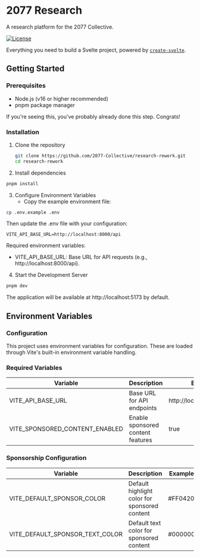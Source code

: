# 2077 Research

A research platform for the 2077 Collective.

[![License](https://img.shields.io/badge/license-MIT-blue.svg)](LICENSE)

Everything you need to build a Svelte project, powered by [`create-svelte`](https://github.com/sveltejs/kit/tree/main/packages/create-svelte).

## Getting Started

### Prerequisites

- Node.js (v16 or higher recommended)
- pnpm package manager

If you're seeing this, you've probably already done this step. Congrats!

### Installation

1. Clone the repository
   ```bash
   git clone https://github.com/2077-Collective/research-rework.git
   cd research-rework
   ```

2. Install dependencies
```bash
pnpm install
```

3. Configure Environment Variables
    - Copy the example environment file:

```bash
cp .env.example .env
```

Then update the .env file with your configuration:

```env
VITE_API_BASE_URL=http://localhost:8000/api
```

Required environment variables:
- VITE_API_BASE_URL: Base URL for API requests (e.g., http://localhost:8000/api).

4. Start the Development Server
```bash
pnpm dev
```

The application will be available at http://localhost:5173 by default.

## Environment Variables

### Configuration

This project uses environment variables for configuration. These are loaded through Vite's built-in environment variable handling.

### Required Variables

| Variable | Description | Example |
| --------------------- | ------------------------------------ | ----------------------------- |
| VITE_API_BASE_URL | Base URL for API endpoints | http://localhost:8000/api |
| VITE_SPONSORED_CONTENT_ENABLED | Enable sponsored content features | true                   |

### Sponsorship Configuration

| Variable | Description | Example |
| --------------------- | ------------------------------------ | ----------------------------- |
| VITE_DEFAULT_SPONSOR_COLOR | Default highlight color for sponsored content | #FF0420 |
| VITE_DEFAULT_SPONSOR_TEXT_COLOR | Default text color for sponsored content | #000000 |


